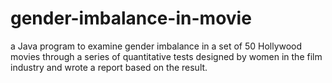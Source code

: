 # gender-imbalance-in-movie
a Java program to examine gender imbalance in a set of 50 Hollywood movies through a series of quantitative tests designed by women in the film industry and wrote a report based on the result. 
